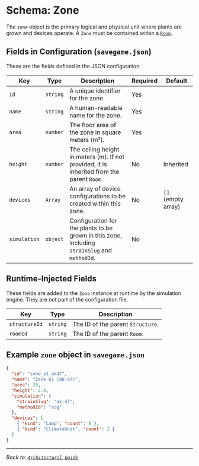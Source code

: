 # Schema: Zone

The `zone` object is the primary logical and physical unit where plants are grown and devices operate. A `Zone` must be contained within a [`Room`](./room_schema.md).

## Fields in Configuration (`savegame.json`)

These are the fields defined in the JSON configuration.

| Key        | Type     | Description                                                                                             | Required | Default            |
|------------|----------|---------------------------------------------------------------------------------------------------------|----------|--------------------|
| `id`       | `string` | A unique identifier for the zone.                                                                       | Yes      |                    |
| `name`     | `string` | A human-readable name for the zone.                                                                     | Yes      |                    |
| `area`     | `number` | The floor area of the zone in square meters (m²).                                                       | Yes      |                    |
| `height`   | `number` | The ceiling height in meters (m). If not provided, it is inherited from the parent `Room`.                | No       | Inherited          |
| `devices`  | `Array`  | An array of device configurations to be created within this zone.                                       | No       | `[]` (empty array) |
| `simulation`| `object`| Configuration for the plants to be grown in this zone, including `strainSlug` and `methodId`.          | No       |                    |

## Runtime-Injected Fields

These fields are added to the `Zone` instance at runtime by the simulation engine. They are not part of the configuration file.

| Key           | Type     | Description                                         |
|---------------|----------|-----------------------------------------------------|
| `structureId` | `string` | The ID of the parent `Structure`.                   |
| `roomId`      | `string` | The ID of the parent `Room`.                        |

## Example `zone` object in `savegame.json`

```json
{
  "id": "zone_a1_ak47",
  "name": "Zone A1 (AK-47)",
  "area": 20,
  "height": 2.8,
  "simulation": {
    "strainSlug": "ak-47",
    "methodId": "sog"
  },
  "devices": [
    { "kind": "Lamp", "count": 8 },
    { "kind": "ClimateUnit", "count": 2 }
  ]
}
```

---
*Back to: [`Architectural Guide`](../architectural_guide.md)*
